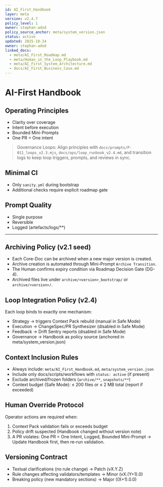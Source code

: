 ```yaml
---
id: AI_First_Handbook
layer: meta
version: v2.4.7
policy_level: 1
owner: stephan-adod
policy_source_anchor: meta/system_version.json
status: active
updated: 2025-10-24
owner: stephan-adod
linked_docs:
  - meta/AI_First_Roadmap.md
  - meta/Human_in_the_Loop_Playbook.md
  - meta/AI_First_System_Architecture.md
  - docs/AI_First_Business_Case.md
---
```


# AI-First Handbook

## Operating Principles
- Clarity over coverage
- Intent before execution
- Bounded Mini-Prompts
- One PR = One intent

> Governance Loops: Align principles with `docs/prompts/P-011_loops_v2.3.mjs`, `docs/ops/loop_runbook_v2.4.md`, and transition logs to keep loop triggers, prompts, and reviews in sync.

## Minimal CI
- Only `sanity.yml` during bootstrap
- Additional checks require explicit roadmap gate

## Prompt Quality
- Single purpose
- Reversible
- Logged (artefacts/logs/**)
---

## Archiving Policy (v2.1 seed)
- Each Core-Doc can be archived when a new major version is created.
- Archive creation is automated through Mini-Prompt `Archive Transition`.
- The Human confirms expiry condition via Roadmap Decision Gate (DG-4).
- Archived files live under `archive/<version>_bootstrap/` or `archive/<version>/`.

## Loop Integration Policy (v2.4)
Each loop binds to exactly one mechanism:
- Strategy → triggers Context Pack rebuild (manual in Safe Mode)
- Execution → ChangeSpec/PR Synthesizer (disabled in Safe Mode)
- Feedback → Drift Sentry reports (disabled in Safe Mode)
- Governance → Handbook as policy source (anchored in meta/system_version.json)

## Context Inclusion Rules
- Always include: `meta/AI_First_Handbook.md`, `meta/system_version.json`
- Include only docs/scripts/workflows with `status: active` (if present)
- Exclude archived/frozen folders (`archive/**`, `snapshots/**`)
- Context budget (Safe Mode): ≤ 200 files or ≤ 2 MB total (report if exceeded)

## Human Override Protocol
Operator actions are required when:
1) Context Pack validation fails or exceeds budget
2) Policy drift suspected (Handbook changed without version note)
3) A PR violates: One PR = One Intent, Logged, Bounded Mini-Prompt
→ Update Handbook first, then re-run validation.

## Versioning Contract
- Textual clarifications (no rule change) → Patch (vX.Y.Z)
- Rule changes affecting validators/templates → Minor (vX.(Y+1).0)
- Breaking policy (new mandatory sections) → Major ((X+1).0.0)
